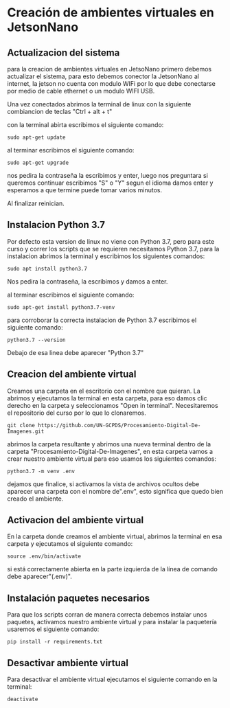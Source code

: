 # Creación de ambientes virtuales en JetsonNano
## Actualizacion del sistema
para la creacion de ambientes virtuales en JetsoNano primero debemos actualizar el sistema, para esto debemos conector la JetsonNano al internet, la jetson no cuenta
con modulo WIFi por lo que debe conectarse por medio de cable ethernet o un modulo WIFI USB.

Una vez conectados abrimos la terminal de linux con la siguiente combiancion de teclas "Ctrl + alt + t"

con la terminal abirta escribimos el siguiente comando:
````
sudo apt-get update
````
al terminar escribimos el siguiente comando:
````
sudo apt-get upgrade
````
nos pedira la contraseña la escribimos y enter, luego nos preguntara si queremos continuar escribimos "S" o "Y" segun el idioma damos enter y esperamos a que termine
puede tomar varios minutos.

Al finalizar reinician.

## Instalacion Python 3.7
Por defecto esta version de linux no viene con Python 3.7, pero para este curso y correr los scripts que se requieren necesitamos Python 3.7, para la instalacion abrimos
la terminal y escribimos los siguientes comandos:
````
sudo apt install python3.7
````
Nos pedira la contraseña, la escribimos y damos a enter.

al terminar escribimos el siguiente comando:
````
sudo apt-get install python3.7-venv
````

para corroborar la correcta instalacion de Python 3.7 escribimos el siguiente comando:
````
python3.7 --version
````
Debajo de esa linea debe aparecer "Python 3.7"

## Creacion del ambiente virtual
Creamos una carpeta en el escritorio con el nombre que quieran. La abrimos y ejecutamos la terminal en esta carpeta, para eso damos clic derecho en la carpeta
y seleccionamos "Open in terminal". Necesitaremos el repositorio del curso por lo que lo clonaremos.
````
git clone https://github.com/UN-GCPDS/Procesamiento-Digital-De-Imagenes.git
````
abrimos la carpeta resultante y abrimos una nueva terminal dentro de la carpeta "Procesamiento-Digital-De-Imagenes", en esta carpeta vamos 
a crear nuestro ambiente virtual para eso usamos los siguientes comandos:
````
python3.7 -m venv .env
````
dejamos que finalice, si activamos la vista de archivos ocultos debe aparecer una carpeta con el nombre de".env", esto significa que quedo bien creado el ambiente.

## Activacion del ambiente virtual
En la carpeta donde creamos el ambiente virtual, abrimos la terminal en esa carpeta y ejecutamos el siguiente comando:
````
source .env/bin/activate 
````
si está correctamente abierta en la parte izquierda de la línea de comando debe aparecer"(.env)".

## Instalación paquetes necesarios
Para que los scripts corran de manera correcta debemos instalar unos paquetes, activamos nuestro ambiente virtual y para instalar 
la paquetería usaremos el siguiente comando:
````
pip install -r requirements.txt
````

## Desactivar ambiente virtual
Para desactivar el ambiente virtual ejecutamos el siguiente comando en la terminal:
````
deactivate
````
